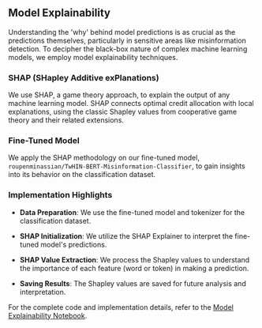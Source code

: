 ## Model Explainability

Understanding the 'why' behind model predictions is as crucial as the predictions themselves, particularly in sensitive areas like misinformation detection. To decipher the black-box nature of complex machine learning models, we employ model explainability techniques.

### SHAP (SHapley Additive exPlanations)

We use SHAP, a game theory approach, to explain the output of any machine learning model. SHAP connects optimal credit allocation with local explanations, using the classic Shapley values from cooperative game theory and their related extensions.

### Fine-Tuned Model

We apply the SHAP methodology on our fine-tuned model, `roupenminassian/TwHIN-BERT-Misinformation-Classifier`, to gain insights into its behavior on the classification dataset.

### Implementation Highlights

- **Data Preparation**: We use the fine-tuned model and tokenizer for the classification dataset.
- **SHAP Initialization**: We utilize the SHAP Explainer to interpret the fine-tuned model's predictions.

- **SHAP Value Extraction**: We process the Shapley values to understand the importance of each feature (word or token) in making a prediction.

- **Saving Results**: The Shapley values are saved for future analysis and interpretation.

For the complete code and implementation details, refer to the [Model Explainability Notebook](https://github.com/roupenminassian/LLMxTwitter/blob/main/Model%20Explainability//Model_Explainability.ipynb).
